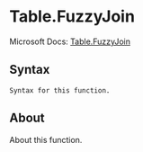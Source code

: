 ---
---

# Table.FuzzyJoin

Microsoft Docs: [Table.FuzzyJoin](https://docs.microsoft.com/en-us/powerquery-m/table-fuzzyjoin)

## Syntax

```powerquery-m
Syntax for this function.
```

## About

About this function.

